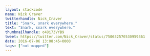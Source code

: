 ```yaml
---
layout: stackcode
name: Nick Craver
twitterhandle: Nick_Craver
title: "Snark, snark everywhere."
text: "Snark, snark everywhere."
thumbnailhandle: o48i73VYB9
tweet: https://twitter.com/Nick_Craver/status/750632570530959361
date: 2016-07-06 13:08:45+0000
tags: ["not-mapped"]
---
```

